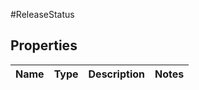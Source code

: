 #ReleaseStatus

## Properties
Name | Type | Description | Notes
------------ | ------------- | ------------- | -------------

